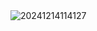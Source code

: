 <img src="https://docusaurus-oss.oss-cn-beijing.aliyuncs.com/20241214114127.png" alt="20241214114127" />
